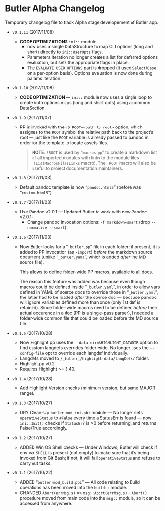 # Butler Alpha Changelog

Temporary changelog file to track Alpha stage developement of Butler app.

  - `v0.1.11` (2017/11/08)
    
      - **CODE OPTIMIZATIONS** `ini::` module
          - now uses a single DataStructure to map CLI options (long and short) directly to `ini::UserOpts` flags.
          - Parameters iteration no longer creates a list for deferred options evaluation, but sets the appropriate flags in place.
          - The `EVALUATE USER OPTIONS` part is dropped (it used `Select`/`Case` on a per-option basis). Options evaluation is now done during params iteration.

  - `v0.1.10` (2017/11/08)
    
      - **CODE OPTIMIZATION** — `ini::` module now uses a single loop to create both options maps (long and short opts) using a common DataSection.

  - `v0.1.9` (2017/11/07)
    
      - PP is invoked with the `-D ROOT=<path to root>` option, which assignes to the `ROOT` symbol the relative path back to the project’s root — just like the `ROOT` variable is already passed to pandoc in order for the template to locate assets files.
        
        > **NOTE**: `!ROOT` is used by “`macros.pp`” to create a markdown list of all imported modules with links to the module files (`!ListMacrosFilesLinks` macro). The `!ROOT` macro will also be useful to project documentation maintainers.

  - `v0.1.8` (2017/11/03)
    
      - Default pandoc template is now “`pandoc.html5`” (before was “`custom.html5`”)

  - `v0.1.7` (2017/11/03)
    
      - Use Pandoc v2.0.1 — Updated Butler to work with new Pandoc v2.0.1:
          - Change pandoc invocation options: `-f markdown+smart` (drop `--normalize --smart`)

  - `v0.1.6` (2017/11/03)
    
      - Now Butler looks for a “`_butler.pp`” file in each folder: if present, it is added to PP invocation (as `-import`) *before* the markdown source document (unlike “`_butler.yaml`”, which is added *after* the MD source file).
        
        This allows to define folder-wide PP macros, available to all docs.
        
        The reason this feature was added was because even though macros could be defined inside “`_butler.yaml`”, in order to allow vars defined in YAML of source docs to override those in “`_butler.yaml`”, the latter had to be loaded *after* the source doc — because pandoc will ignore variables defined more than once (only 1st def is retained). Since folder-wide macros need to be defined *before* their actual occurence in a doc (PP is a single-pass parser), I needed a folder-wide common file that could be loaded before the MD source file.

  - `v0.1.5` (2017/10/28)
    
      - Now Highlight.pp uses the `--data-dir=$HIGHLIGHT_DATADIR` option to find custom langdefs overrides folder-wide. No longer uses the `--config-file` opt to override each langdef individually.
      - Langdefs moved to `/_butler_/highlight-data/langDefs/` folder.
      - Highlight.pp v0.2
      - Requires Highlight \>= 3.40.

  - `v0.1.4` (2017/10/28)
    
      - Add Highlight Version checks (minimum version, but same MAJOR range).

  - `v0.1.3` (2017/10/27)
    
      - DRY Clean-Up `butler-mod_ini.pbi` module — No longer sets `operativeStatus` to `#False` every time a StatusErr is found — now `ini::Init()` checks if `StatusErr` is \>0 before returning, and returns False/True accordingly.

  - `v0.1.2` (2017/10/27)
    
      - ADDED Win OS Shell checks — Under Windows, Butler will check if env var `SHELL` is present (not empty) to make sure that it’s being invoked from Git Bash; if not, it will fail `operativeStatus` and refuse to carry out tasks.

  - `v0.1.1` (2017/10/22)
    
      - ADDED “`butler-mod_build.pbi`” — All code relating to Build operations has been moved into the `build::` module.
      - CHANGED `Abort(errMsg.s)` »» `msg::Abort(errMsg.s)` – `Abort()` procedure moved from main code into the `msg::` module, so it can be accessed from anywhere.
